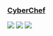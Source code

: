 ### [CyberChef](https://github.com/gchq/CyberChef)

![](https://img.shields.io/github/license/gchq/CyberChef) [![](https://img.shields.io/github/last-commit/scillidan/CyberChef/main)](https://github.com/scillidan/CyberChef) ![](https://img.shields.io/badge/GitHub%20Pages-121013?logo=github&logoColor=white)